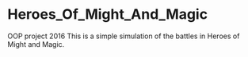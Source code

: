 # Heroes_Of_Might_And_Magic
OOP project 2016
This is a simple simulation of the battles in Heroes of Might and Magic.
